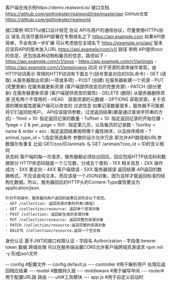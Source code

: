 客户端在线示例https://demo.realword.io/
接口文档 https://github.com/gothinkster/realword/tree/master/api
GitHub仓库 https://github.com/gothinkster/realworld


接口案例 
RESTful接口设计规范
协议
    API与用户的通信协议，尽量使用HTTPs协议
域名
    应该尽量将API部署在专用域名之下 https://api.example.com
    如果API很简单，不会有进一步扩展 可以考虑放在主域名下 https://example.org/api/
版本
    应该将API的版本放入URL https://api.example/com/v1/
路径
    举例 API提供zoo的信息，还包括各种动物和雇员的信息，路径如下
    - https://api.example.com/v1/zoos
    - https://api.example.com/v1/animals
    - https://api.example.com/v1/employees
动词
    对于资源的具体操作类型，由HTTP动词表示
    常用的HTTP动词有下面五个(括号里是对应的SQL命令)
    - GET (读取) 从服务器取出资源(一项或多项)
    - POST (创建) 在服务器新建一个资源
    - PUT (完整更新) 在服务器更新资源 (客户端提供改变后的完整资源)
    - PATCH (部分更新) 在服务器更新资源 (客户端提供改变的属性)
    - DELETE (删除) 从服务器删除资源
    还有两个不常用的
    - HEAD　获取资源的元数据
    - OPTIONS 获取资源，关于资源的哪些属性是客户端可以改变的
过滤信息 
    如果记录数量很多，服务器不可能都将它们返回给用户。 API应该提供参数，过滤返回结果(都是通过查询字符串的方式)
    - ?limit = 10: 指定返回记录的数量
    - ?offset = 10: 指定返回记录的开始位置
    - ?page = 2 & per_page = 100 : 指定第几页，以及每页的记录数
    - ?sortby = name & order = asc : 指定返回结果按照哪个属性排序，以及排序顺序
    - ?animal_type_id = 1:指定筛选条件
    参数的设计允许冗余 即允许API路径和URL参数偶尔有重复 比如 GET/zoo/ID/animals 与 GET /animals?zoo_id = ID的含义相同  
状态码
    客户端的每一次请求，服务器都必须给出回应。回应包括HTTP状态码和数据部分
    HTTP状态码就是一个三位数，分成五个类别
    - 1XX 相关信息
    - 2XX 操作成功
    - 3XX 重定向
    - 4XX 客户端错误
    - 5XX 服务器错误
返回结果
    API返回的数据格式，不应该是纯文本，而应该是一个JSON对象，因为这样才能返回标准的结构化数据。所以，服务器回应的HTTP头的Content-Type属性要设为application/json.
    
    针对不同操作，服务器向用户返回的结果应该符合以下规范。
    - GET /collection: 返回资源对象的列表(数组)
    - GET /collection/resource: 返回单个资源对象
    - POST /collection: 返回新生成的资源对象
    - PUT /collection/resource: 返回完整的资源对象
    - PATCH /collection/resource:返回完整的资源对象
    - DELETE /collection/resource:返回一个空文档
身份认证
    基于JWT的接口权限认证
    - 字段名 Authorization
    - 字段值 bewrer token 数据
跨域处理
    可以在服务端设置CORS允许客户端跨域资源请求
npm init -y 形成json文件




-- config #配置文件
    -- config.default.js
--- controller #用于解析用户 处理后返回相应结果
--- model #数据持久层
--- middleware #用于编写中间 
--- router#用于配置URL路 路由
--- util#工具模块
--- app.js #用于自定义启动时
